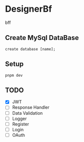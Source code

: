 # DesignerBf

bff

## Create MySql DataBase
```
create database [name];
```
## Setup
```
pnpm dev
```
## TODO
- [x] JWT
- [ ] Response Handler
- [ ] Data Validation
- [ ] Logger
- [ ] Register
- [ ] Login
- [ ] OAuth
